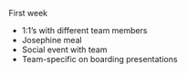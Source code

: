 First week

- 1:1’s with different team members
- Josephine meal
- Social event with team
- Team-specific on boarding presentations
